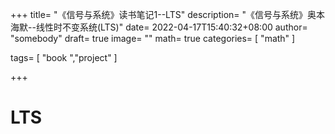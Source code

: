 +++
title= "《信号与系统》读书笔记1--LTS"
description= "《信号与系统》奥本海默--线性时不变系统(LTS)"
date= 2022-04-17T15:40:32+08:00
author= "somebody"
draft= true
image= "" 
math= true
categories= [
    "math"
]

tags=  [
    "book ","project"
]

+++

# LTS

